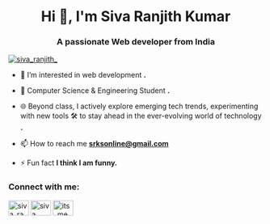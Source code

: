 <h1 align="center">Hi 👋, I'm Siva Ranjith Kumar</h1>
<h3 align="center">A passionate Web developer from India</h3>

<p align="left"> <a href="https://twitter.com/siva_ranjith_" target="blank"><img src="https://img.shields.io/twitter/follow/siva_ranjith_?logo=twitter&style=for-the-badge" alt="siva_ranjith_" /></a> </p>

- 🔭 I’m interested in web development **.**

- 🚀 Computer Science & Engineering Student **.**

- 🌐 Beyond class, I actively explore emerging tech trends, experimenting with new tools 🛠️ to stay ahead in the ever-evolving world of technology **.**

- 📫 How to reach me **srksonline@gmail.com**

- ⚡ Fun fact **I think I am funny.**

<h3 align="left">Connect with me:</h3>
<p align="left">
<a href="https://twitter.com/siva_ranjith_" target="blank"><img align="center" src="https://raw.githubusercontent.com/rahuldkjain/github-profile-readme-generator/master/src/images/icons/Social/twitter.svg" alt="siva_ranjith_" height="30" width="40" /></a>
<a href="https://linkedin.com/in/siva ranjith kumar" target="blank"><img align="center" src="https://raw.githubusercontent.com/rahuldkjain/github-profile-readme-generator/master/src/images/icons/Social/linked-in-alt.svg" alt="siva ranjith kumar" height="30" width="40" /></a>
<a href="https://instagram.com/its_me_srk_78" target="blank"><img align="center" src="https://raw.githubusercontent.com/rahuldkjain/github-profile-readme-generator/master/src/images/icons/Social/instagram.svg" alt="its_me_srk_78" height="30" width="40" /></a>
</p>
